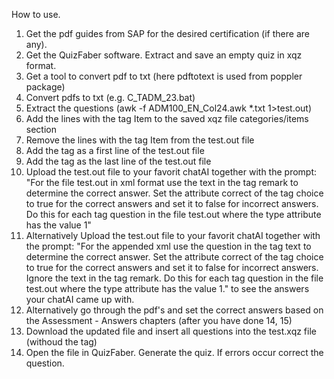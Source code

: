 How to use.

1) Get the pdf guides from SAP for the desired certification (if there are any).
2) Get the QuizFaber software. Extract and save an empty quiz in xqz format.
3) Get a tool to convert pdf to txt (here pdftotext is used from poppler package)
5) Convert pdfs to txt (e.g. C_TADM_23.bat)
6) Extract the questions (awk -f ADM100_EN_Col24.awk *.txt  1>test.out)
7) Add the lines with the tag Item to the saved xqz file categories/items section
8) Remove the lines with the tag Item from the test.out file
9) Add the tag <body> as a first line of the test.out file
10) Add the tag </body> as the last line of the test.out file
11) Upload the test.out file to your favorit chatAI together with the prompt: "For the file test.out in xml format use the text in the tag remark to determine the correct answer. Set the attribute correct of the tag choice to true for the correct answers and set it to false for incorrect answers. Do this for each tag question in the file test.out where the type attribute has the value 1"
12) Alternatively Upload the test.out file to your favorit chatAI together with the prompt: "For the appended xml use the question in the tag text to determine the correct answer. Set the attribute correct of the tag choice to true for the correct answers and set it to false for incorrect answers. Ignore the text in the tag remark. Do this for each tag question in the file test.out where the type attribute has the value 1." to see the answers your chatAI came up with.
13) Alternatively go through the pdf's and set the correct answers based on the Assessment - Answers chapters (after you have done 14, 15)
14) Download the updated file and insert all questions into the test.xqz file (withoud the <body> tag)
15) Open the file in QuizFaber. Generate the quiz. If errors occur correct the question.
